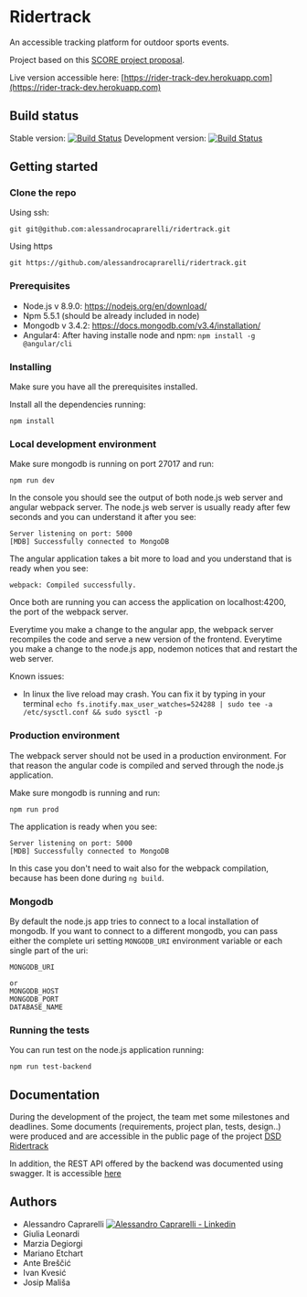 # Ridertrack

An accessible tracking platform for outdoor sports events.

Project based on this [SCORE project proposal](http://score-contest.org/2018/projects/ridertrack.php).

Live version accessible here: [https://rider-track-dev.herokuapp.com](https://rider-track-dev.herokuapp.com)
## Build status
Stable version: [![Build Status](https://travis-ci.org/alessandrocaprarelli/ridertrack.svg?branch=master)](https://travis-ci.org/alessandrocaprarelli/ridertrack) Development version: [![Build Status](https://travis-ci.org/alessandrocaprarelli/ridertrack.svg?branch=development)](https://travis-ci.org/alessandrocaprarelli/ridertrack)


## Getting started

### Clone the repo

Using ssh:
```
git git@github.com:alessandrocaprarelli/ridertrack.git
```

Using https
```
git https://github.com/alessandrocaprarelli/ridertrack.git
```

### Prerequisites
- Node.js v 8.9.0: https://nodejs.org/en/download/
- Npm 5.5.1 (should be already included in node)
- Mongodb v 3.4.2: https://docs.mongodb.com/v3.4/installation/
- Angular4: After having installe node and npm: `npm install -g @angular/cli`

### Installing
Make sure you have all the prerequisites installed.

Install all the dependencies running:
```
npm install
```

### Local development environment

Make sure mongodb is running on port 27017 and run:
```
npm run dev
```

In the console you should see the output of both node.js web server and angular webpack server.
The node.js web server is usually ready after few seconds and you can understand it after you see:
```
Server listening on port: 5000
[MDB] Successfully connected to MongoDB
```
The angular application takes a bit more to load and you understand that is ready when you see:
```
webpack: Compiled successfully.
```

Once both are running you can access the application on localhost:4200, the port of the webpack server.

Everytime you make a change to the angular app, the webpack server recompiles the code and serve a new version of the frontend.
Everytime you make a change to the node.js app, nodemon notices that and restart the web server.

Known issues:
- In linux the live reload may crash. You can fix it by typing in your terminal `echo fs.inotify.max_user_watches=524288 | sudo tee -a /etc/sysctl.conf && sudo sysctl -p`

### Production environment

The webpack server should not be used in a production environment.
For that reason the angular code is compiled and served through the node.js application.

Make sure mongodb is running and run:
```
npm run prod
```
The application is ready when you see:
```
Server listening on port: 5000
[MDB] Successfully connected to MongoDB
```

In this case you don't need to wait also for the webpack compilation, because has been done during `ng build`.

### Mongodb
By default the node.js app tries to connect to a local installation of mongodb.
If you want to connect to a different mongodb, you can pass either the complete uri setting `MONGODB_URI` environment variable or each single part of the uri:
```
MONGODB_URI

or
MONGODB_HOST
MONGODB_PORT
DATABASE_NAME
```

### Running the tests

You can run test on the node.js application running:
```
npm run test-backend
```

## Documentation

During the development of the project, the team met some milestones and deadlines.
Some documents (requirements, project plan, tests, design..) were produced and are accessible in the public page of the project [DSD Ridertrack](https://www.fer.unizg.hr/rasip/dsd/projects/ridertrack_score/documents)

In addition, the REST API offered by the backend was documented using swagger. It is accessible [here](https://rider-track-dev.herokuapp.com/swagger)
## Authors

- Alessandro Caprarelli [![Alessandro Caprarelli - Linkedin](https://www.northerntrust.com/images/LinkedIn_Logo16px.png)](https://www.linkedin.com/in/alessandrocaprarelli/)
- Giulia Leonardi
- Marzia Degiorgi
- Mariano Etchart
- Ante Breščić
- Ivan Kvesić 
- Josip Mališa
